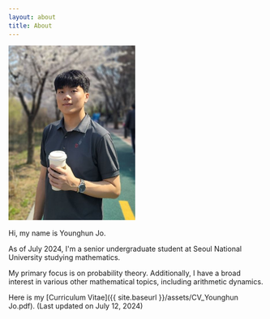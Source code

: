 ```yaml
---
layout: about
title: About
---
```


<img src="/public/assets/images/profile_resized.jpg" alt="Profile Image" width="250" style="float:none"/>

Hi, my name is Younghun Jo.

As of July 2024, I'm a senior undergraduate student at Seoul National University studying mathematics.

My primary focus is on probability theory. Additionally, I have a broad interest in various other mathematical topics, including arithmetic dynamics.

Here is my [Curriculum Vitae]({{ site.baseurl }}/assets/CV_Younghun Jo.pdf). (Last updated on July 12, 2024)